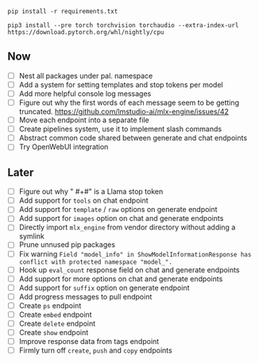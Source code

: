 ```
pip install -r requirements.txt

pip3 install --pre torch torchvision torchaudio --extra-index-url https://download.pytorch.org/whl/nightly/cpu
```

## Now

- [ ] Nest all packages under pal. namespace
- [ ] Add a system for setting templates and stop tokens per model
- [ ] Add more helpful console log messages
- [ ] Figure out why the first words of each message seem to be getting truncated. https://github.com/lmstudio-ai/mlx-engine/issues/42
- [ ] Move each endpoint into a separate file
- [ ] Create pipelines system, use it to implement slash commands
- [ ] Abstract common code shared between generate and chat endpoints
- [ ] Try OpenWebUI integration

## Later

- [ ] Figure out why " #+#" is a Llama stop token
- [ ] Add support for `tools` on chat endpoint
- [ ] Add support for `template` / `raw` options on generate endpoint
- [ ] Add support for `images` option on chat and generate endpoints
- [ ] Directly import `mlx_engine` from vendor directory without adding a symlink
- [ ] Prune unnused pip packages
- [ ] Fix warning `Field "model_info" in ShowModelInformationResponse has conflict with protected namespace "model_".`
- [ ] Hook up `eval_count` response field on chat and generate endpoints
- [ ] Add support for more options on chat and generate endpoints
- [ ] Add support for `suffix` option on generate endpoint
- [ ] Add progress messages to pull endpoint
- [ ] Create `ps` endpoint
- [ ] Create `embed` endpoint
- [ ] Create `delete` endpoint
- [ ] Create `show` endpoint
- [ ] Improve response data from tags endpoint
- [ ] Firmly turn off `create`, `push` and `copy` endpoints
